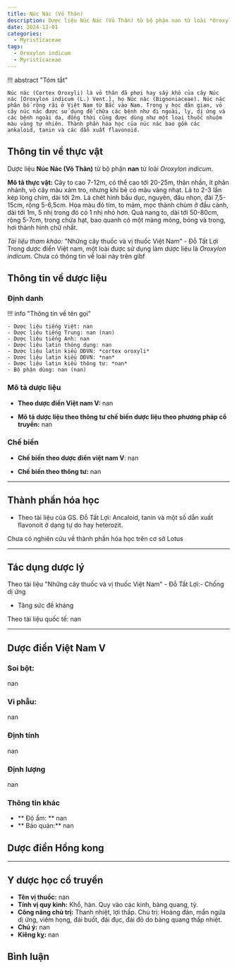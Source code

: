 ```yaml
---
title: Núc Nác (Vỏ Thân)
description: Dược liệu Núc Nác (Vỏ Thân) từ bộ phận nan từ loài *Oroxylon indicum*
date: 2024-12-01
categories:
  - Myristicaceae
tags:
  - Oroxylon indicum
  - Myristicaceae
---
```

!!! abstract "Tóm tắt"

    Núc nác (Cortex Oroxyli) là vỏ thân đã phơi hay sấy khô của cây Núc nác [Oroxylon indicum (L.) Vent.], họ Núc nác (Bignoniaceae). Núc nác phân bố rộng rãi ở Việt Nam từ Bắc vào Nam. Trong y học dân gian, vỏ cây núc nác được sử dụng để chữa các bệnh như đi ngoài, lỵ, dị ứng và các bệnh ngoài da, đồng thời cũng được dùng như một loại thuốc nhuộm màu vàng tự nhiên. Thành phần hóa học của núc nác bao gồm các ankaloid, tanin và các dẫn xuất flavonoid.

## Thông tin về thực vật


Dược liệu **Núc Nác (Vỏ Thân)** từ bộ phận **nan** từ loài *Oroxylon indicum*.

**Mô tả thực vật:** Cây to cao 7-12m, có thể cao tới 20-25m, thân nhần, ít phân nhánh, vỏ cây màu xám tro, nhưng khi bẻ có màu vàng nhạt. Lá to 2-3 lần kép lòng chim, dài tới 2m. Lá chét hình bầu dục, nguyên, đâu nhọn, đài 7,5-15cm, rộng 5-6,5cm. Họa màu đỏ tím, to mảm, mọc thành chùm ở đầu cành, dài tới 1m, 5 nhị trong đó có 1 nhị nhỏ hơn. Quả nang to, dài tới 50-80cm, rộng 5-7cm, trong chứa hạt, bao quanh có một màng mỏng, bóng và trong, hơi thành hình chữ nhất.

*Tài liệu tham khảo:* "Những cây thuốc và vị thuốc Việt Nam" - Đỗ Tất Lợi 
Trong dược điển Việt nam, một loài được sử dụng làm dược liệu là *Oroxylon indicum*. 
Chưa có thông tin về loài này trên gibf


## Thông tin về dược liệu 

### Định danh

!!! info "Thông tin về tên gọi"

    - Dược liệu tiếng Việt: nan
    - Dược liệu tiếng Trung: nan (nan)
    - Dược liệu tiếng Anh: nan
    - Dược liệu latin thông dụng: nan
    - Dược liệu latin kiểu DĐVN: *cortex oroxyli*
    - Dược liệu latin kiểu DĐVN: *nan*
    - Dược liệu latin kiểu thông tư: *nan*
    - Bộ phận dùng: nan (nan)

### Mô tả dược liệu 

- **Theo dược điển Việt nam V:** nan

- **Mô tả dược liệu theo thông tư chế biến dược liệu theo phương pháp cổ truyền:** nan

### Chế biến 

- **Chế biến theo dược điển việt nam V**: nan

- **Chế biến theo thông tư:** nan

--- 

## Thành phần hóa học

- Theo tài liệu của GS. Đỗ Tất Lợi:  Ancaloid, tanin và một số dẫn xuất flavonoit ở dạng tự do hay heterozit.
    
Chưa có nghiên cứu về thành phần hóa học trên cơ sở Lotus

---

## Tác dụng dược lý

Theo tài liệu "Những cây thuốc và vị thuốc Việt Nam" - Đỗ Tất Lợi:- Chống dị ứng 
- Tăng sức đề kháng

Theo tài liệu quốc tế: nan

---

## Dược điển Việt Nam V

### Soi bột:

nan

<!-- Hình ảnh soi bột sẽ được tự động chèn vào đây sau -->

### Vi phẫu:

nan

<!-- Hình ảnh vi phẫu sẽ được tự động chèn vào đây sau -->

### Định tính

nan

### Định lượng

nan

### Thông tin khác 

- ** Độ ẩm: ** nan
- ** Bảo quản:** nan

## Dược điển Hồng kong

<!-- PDF sẽ được tự động chèn vào đây sau -->


---

## Y dược học cổ truyền

- **Tên vị thuốc:** nan
- **Tính vị quy kinh:** Khổ, hàn. Quy vào các kinh, bàng quang, tỳ.
- **Công năng chủ trị:** Thanh nhiệt, lợi thấp. Chủ trị: Hoàng đản, mẩn ngứa dị ứng, viêm họng, đái buốt, đái đục, đái đỏ do bàng quang thấp nhiệt.
- **Chú ý:** nan
- **Kiêng kỵ:** nan



## Bình luận

<div id="giscus-container"></div>
<script src="https://giscus.app/client.js"
        data-repo="hoangson0787/CSDL-duoc-lieu"
        data-repo-id="R_kgDONbMRNA"
        data-category="Duoc lieu"
        data-category-id="DIC_kwDONbMRNM4ClklR"
        data-mapping="pathname"
        data-strict="0"
        data-reactions-enabled="1"
        data-emit-metadata="1"
        data-input-position="bottom"
        data-theme="light"
        data-lang="en"
        crossorigin="anonymous"
        async>
</script>

